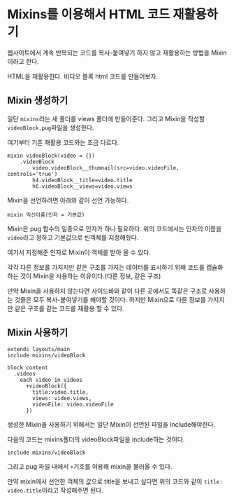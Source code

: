 # Mixins를 이용해서 HTML 코드 재활용하기

웹사이트에서 계속 반복되는 코드를 복사-붙여넣기 하지 않고 재활용하는 방법을 Mixin이라고 한다.

HTML을 재활용한다. 비디오 블록 html 코드를 만들어보자.

## Mixin 생성하기

일단 `mixins`라는 새 폴더를 views 폴더에 만들어준다. 그리고 Mixin을 작성할 `videoBlock.pug`파일을 생성한다.

여기부터 기존 재활용 코드와는 조금 다르다.

``` pug
mixin videoBlock(video = {})
    .videoBlock
        video.videoBlock__thumnail(src=video.videoFile, controls='true')
        h4.videoBlock__title=video.title
        h6.videoBlock__views=video.views
```

Mixin을 선언하려면 아래와 같이 선언 가능하다.

`mixin 믹신이름(인자 = 기본값)`

Mixin은 pug 함수의 일종으로 인자가 하나 필요하다. 위의 코드에서는 인자의 이름을 `video`라고 정하고 기본값으로 빈객체를 지정해줬다.

여기서 지정해준 인자로 Mixin이 객체를 받아 올 수 있다.

각각 다른 정보를 가지지만 같은 구조를 가지는 데이터를 표시하기 위해 코드를 캡슐화 하는 것이 Mixin을 사용하는 이유이다.(다른 정보, 같은 구조)

만약 Mixin을 사용하지 않는다면 사이드바와 같이 다른 곳에서도 똑같은 구조로 사용하는 것들은 모두 복사-붙여넣기를 해야할 것이다. 하지만 Mixin으로 다른 정보를 가지지만 같은 구조를 같는 코드를 재활용 할 수 있다.



## Mixin 사용하기

``` pug
extends layouts/main
include mixins/videoBlock

block content
  .videos
    each video in videos
      +videoBlock({
        title:video.title,
        views: video.views,
        videoFile: video.videoFile
      })
```

생성한 Mixin을 사용하기 위해서는 일단 Mixin이 선언된 파일을 include해야한다.

다음의 코드는 mixins폴더의 videoBlock파일을 include하는 것이다.  

`include mixins/videoBlock`

그리고 pug 파일 내에서 `+`기호를 이용해 mixin을 불러올 수 있다.

만약 mixin에서 선언한 객체의 값으로 title을 보내고 싶다면 위의 코드와 같이 `title: video.title`이라고 작성해주면 된다.